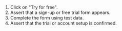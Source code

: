 1. Click on "Try for free".
2. Assert that a sign-up or free trial form appears.
3. Complete the form using test data.
4. Assert that the trial or account setup is confirmed.